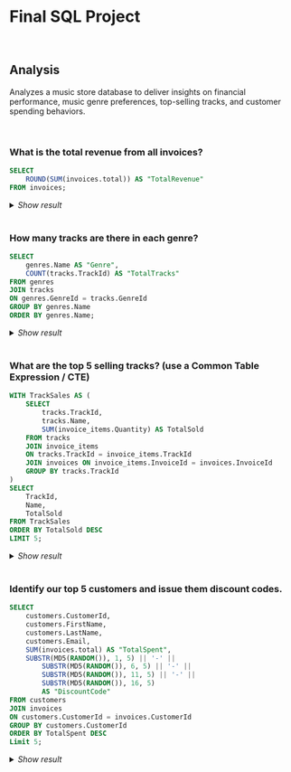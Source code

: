 # Final SQL Project

<br>

## Analysis
Analyzes a music store database to deliver insights on financial performance, music genre preferences, top-selling tracks, and customer spending behaviors.

<br>

### What is the total revenue from all invoices?
```SQL
SELECT
    ROUND(SUM(invoices.total)) AS "TotalRevenue"
FROM invoices;
```
<details>
  <summary><i>Show result</i></summary>
  
| TotalRevenue |
|--------------|
| 2329         |
</details>

<br>

### How many tracks are there in each genre?
```SQL
SELECT
    genres.Name AS "Genre",
    COUNT(tracks.TrackId) AS "TotalTracks"
FROM genres
JOIN tracks
ON genres.GenreId = tracks.GenreId
GROUP BY genres.Name
ORDER BY genres.Name;
```
<details>
  <summary><i>Show result</i></summary>
  
| Genre             | TotalTracks |
|:------------------|------------:|
| Alternative       | 40          |
| Alternative & Punk| 332         |
| Blues             | 81          |
| Bossa Nova        | 15          |
| Classical         | 74          |
| Comedy            | 17          |
| Drama             | 64          |
| Easy Listening    | 24          |
| Electronica/Dance | 30          |
| Heavy Metal       | 28          |
| Hip Hop/Rap       | 35          |
| Jazz              | 130         |
| Latin             | 579         |
| Metal             | 374         |
| Opera             | 1           |
| Pop               | 48          |
| R&B/Soul          | 61          |
| Reggae            | 58          |
| Rock              | 1297        |
| Rock And Roll     | 12          |
| Sci Fi & Fantasy  | 26          |
| Science Fiction   | 13          |
| Soundtrack        | 43          |
| TV Shows          | 93          |
| World             | 28          |
</details>

<br>

### What are the top 5 selling tracks? (use a Common Table Expression / CTE)
```SQL
WITH TrackSales AS (
    SELECT
        tracks.TrackId,
        tracks.Name,
        SUM(invoice_items.Quantity) AS TotalSold
    FROM tracks
    JOIN invoice_items 
    ON tracks.TrackId = invoice_items.TrackId
    JOIN invoices ON invoice_items.InvoiceId = invoices.InvoiceId
    GROUP BY tracks.TrackId
)
SELECT
    TrackId,
    Name,
    TotalSold
FROM TrackSales
ORDER BY TotalSold DESC
LIMIT 5;
```
<details>
  <summary><i>Show result</i></summary>
  
| TrackId | Name             | TotalSold |
|---------|------------------|-----------|
| 2       | Balls to the Wall| 2         |
| 8       | Inject The Venom | 2         |
| 9       | Snowballed       | 2         |
| 20      | Overdose         | 2         |
| 32      | Deuces Are Wild  | 2         |
</details>

<br>

### Identify our top 5 customers and issue them discount codes.
```SQL
SELECT
    customers.CustomerId,
    customers.FirstName,
    customers.LastName,
    customers.Email,
    SUM(invoices.total) AS "TotalSpent",
    SUBSTR(MD5(RANDOM()), 1, 5) || '-' || 
        SUBSTR(MD5(RANDOM()), 6, 5) || '-' ||
        SUBSTR(MD5(RANDOM()), 11, 5) || '-' ||
        SUBSTR(MD5(RANDOM()), 16, 5) 
        AS "DiscountCode"
FROM customers
JOIN invoices
ON customers.CustomerId = invoices.CustomerId
GROUP BY customers.CustomerId
ORDER BY TotalSpent DESC
Limit 5;
```
<details>
  <summary><i>Show result</i></summary>
  
| CustomerId | FirstName   | LastName    | Email                        | TotalSpent | DiscountCode             |
|------------|-------------|-------------|------------------------------|------------|--------------------------|
| 6          | Helena      | Holý        | hholy@gmail.com              | 49.62      | 3dc70-2eb90-ea0d0-7eb4b  |
| 26         | Richard     | Cunningham  | ricunningham@hotmail.com     | 47.62      | 31f25-167f4-2500b-9c778  |
| 57         | Luis        | Rojas       | luisrojas@yahoo.cl           | 46.62      | 3d65b-605ce-651ef-b416d  |
| 45         | Ladislav    | Kovács      | ladislav_kovacs@apple.hu     | 45.62      | 51f33-26e82-60e75-743f5  |
| 46         | Hugh        | O'Reilly    | hughoreilly@apple.ie         | 45.62      | 82f5f-3905b-f5312-2f57f  |
</details>

<br>
